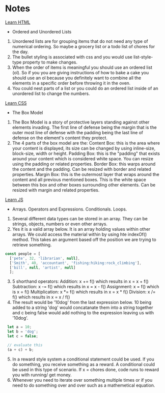 # Notes

[Learn HTML](https://developer.mozilla.org/en-US/docs/Web/HTML)

- Ordered and Unordered Lists

1. Unordered lists are for grouping items that do not need any type of numerical ordering. So maybe a grocery list or a todo list of chores for the day.
2. The bullet styling is associated with css and you would use list-style-type property to make changes.
3. When the order of items is meaningful you should use an ordered list (ol). So if you you are giving instructions of how to bake a cake you should use an ol because you definitely want to combine all the elements in a specific order before throwing it in the oven.
4. You could nest parts of a list or you could do an ordered list inside of an unordered list to change the numbers.

[Learn CSS](https://developer.mozilla.org/en-US/docs/Learn/CSS)

- The Box Model

1. The Box Model is a story of protective layers standing against other elements invading. The first line of defense being the margin that is the outer most line of defense with the padding being the last line of defense on the element's content they protect.
2. The 4 parts of the box model are the:
  Content Box: this is the area where your content is displayed, its size can be changed by using inline-size, block-size, width or height.
  Padding Box: this is the "padding" that exists around your content which is considered white space. You can resize using the padding or related properties.
  Border Box: this warps around the content and the padding. Can be resized with border and related properties.
  Margin Box: this is the outermost layer that wraps around the content and all previous mentioned boxes. This is the white space between this box and other boxes surrounding other elements. Can be resized with margin and related properties.

[Learn JS](https://developer.mozilla.org/en-US/docs/Learn/JavaScript)

- Arrays. Operators and Expressions. Conditionals. Loops.

1. Several different data types can be stored in an array.  They can be strings, objects, numbers or even other arrays.
2. Yes it is a valid array below. It is an array holding values within other arrays. We could access the material within by using hte indexOf() method. This takes an argument based off the position we are trying to retrieve something.

``` javascript
const people = [
  ['pete', 32, 'librarian', null], 
  ['Smith', 40, 'accountant', 'fishing:hiking:rock_climbing'], 
  ['bill', null, 'artist', null]
  ]; 
```

3. 5 shorthand operators:
  Addition: x += f() which results in x = x + f()
  Subtraction: x -= f() which results in x = x - f()
  Assignment: x = f() which is x = f()
  Multiplication: x *= f() which results in x = x * f()
  Division: x /= f() which results in x = x / f()
4. The result would be '10dog' from the last expression below.  10 being added to a string 'dog' would concatanate them into a string together and c being false would add nothing to the expression leaving us with '10dog'.

``` javascript
 let a = 10;
 let b = 'dog';
 let c = false;

 // evaluate this
 (a + c) + b;
```
5. In a reward style system a conditional statement could be used.  If you do something, you receive something as a reward.  A conditional could be used in this type of scenario. If x = chores done, code runs to reward you with running/ get money.
6. Whenever you need to iterate over something multiple times or if you need to do something over and over such as a mathemetical equation.

